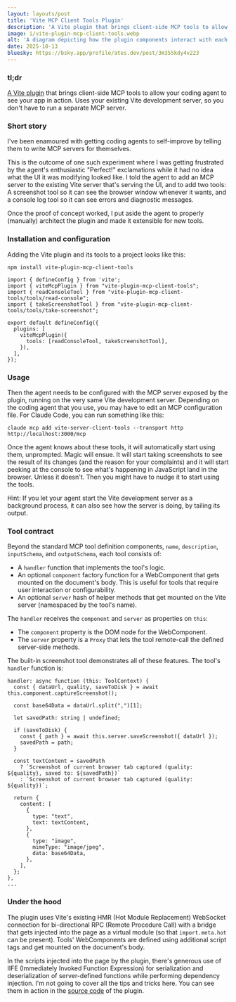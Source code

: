 ```yaml
---
layout: layouts/post
title: 'Vite MCP Client Tools Plugin'
description: 'A Vite plugin that brings client-side MCP tools to allow your coding agent to see your app in action'
image: i/vite-plugin-mcp-client-tools.webp
alt: 'A diagram depicting how the plugin components interact with each other'
date: 2025-10-13
bluesky: https://bsky.app/profile/ates.dev/post/3m355kdy4v223
---
```


### tl;dr

[A Vite plugin](https://www.npmjs.com/package/vite-plugin-mcp-client-tools) that brings client-side MCP tools to allow your coding agent to see your app in action. Uses your existing Vite development server, so you don't have to run a separate MCP server.

### Short story

I've been enamoured with getting coding agents to self-improve by telling them to write MCP servers for themselves.

This is the outcome of one such experiment where I was getting frustrated by the agent's enthusiastic "Perfect!" exclamations while it had no idea what the UI it was modifying looked like. I told the agent to add an MCP server to the existing Vite server that's serving the UI, and to add two tools: A screenshot tool so it can see the browser window whenever it wants, and a console log tool so it can see errors and diagnostic messages.

Once the proof of concept worked, I put aside the agent to properly (manually) architect the plugin and made it extensible for new tools.

### Installation and configuration

Adding the Vite plugin and its tools to a project looks like this:

<pre><code class="language-sh">npm install vite-plugin-mcp-client-tools
</code></pre>

<pre><code class="language-js">import { defineConfig } from 'vite';
import { viteMcpPlugin } from "vite-plugin-mcp-client-tools";
import { readConsoleTool } from "vite-plugin-mcp-client-tools/tools/read-console";
import { takeScreenshotTool } from "vite-plugin-mcp-client-tools/tools/take-screenshot";

export default defineConfig({
  plugins: [
    viteMcpPlugin({
      tools: [readConsoleTool, takeScreenshotTool],
    }),
  ],
});
</code></pre>

### Usage

Then the agent needs to be configured with the MCP server exposed by the plugin, running on the very same Vite development server.
Depending on the coding agent that you use, you may have to edit an MCP configuration file. For Claude Code, you can run something like this:

<pre><code class="language-sh">claude mcp add vite-server-client-tools --transport http http://localhost:3000/mcp
</code></pre>

Once the agent knows about these tools, it will automatically start using them, unprompted. Magic will ensue. It will start taking screenshots to see the result of its changes (and the reason for your complaints) and it will start peeking at the console to see what's happening in JavaScript land in the browser. Unless it doesn't. Then you might have to nudge it to start using the tools.

Hint: If you let your agent start the Vite development server as a background process, it can also see how the server is doing, by tailing its output.

### Tool contract

Beyond the standard MCP tool definition components, `name`, `description`, `inputSchema`, and `outputSchema`, each tool consists of:

- A `handler` function that implements the tool's logic.
- An optional `component` factory function for a WebComponent that gets mounted on the document's body. This is useful for tools that require user interaction or configurability.
- An optional `server` hash of helper methods that get mounted on the Vite server (namespaced by the tool's name).

The `handler` receives the `component` and `server` as properties on `this`:

- The `component` property is the DOM node for the WebComponent.
- The `server` property is a `Proxy` that lets the tool remote-call the defined server-side methods.

The built-in screenshot tool demonstrates all of these features. The tool's `handler` function is:

<pre><code class="language-js">handler: async function (this: ToolContext) {
  const { dataUrl, quality, saveToDisk } = await this.component.captureScreenshot();

  const base64Data = dataUrl.split(",")[1];

  let savedPath: string | undefined;

  if (saveToDisk) {
    const { path } = await this.server.saveScreenshot({ dataUrl });
    savedPath = path;
  }

  const textContent = savedPath
    ? `Screenshot of current browser tab captured (quality: ${quality}, saved to: ${savedPath})`
    : `Screenshot of current browser tab captured (quality: ${quality})`;

  return {
    content: [
      {
        type: "text",
        text: textContent,
      },
      {
        type: "image",
        mimeType: "image/jpeg",
        data: base64Data,
      },
    ],
  };
},
...
</code></pre>

### Under the hood

The plugin uses Vite's existing HMR (Hot Module Replacement) WebSocket connection for bi-directional RPC (Remote Procedure Call) with a bridge that gets injected into the page as a virtual module (so that `import.meta.hot` can be present). Tools' WebComponents are defined using additional script tags and get mounted on the document's body.

In the scripts injected into the page by the plugin, there's generous use of IIFE (Immediately Invoked Function Expression) for serialization and deserialization of server-defined functions while performing dependency injection. I'm not going to cover all the tips and tricks here. You can see them in action in the [source code](https://github.com/atesgoral/vite-plugin-mcp-client-tools/tree/main/src) of the plugin.
